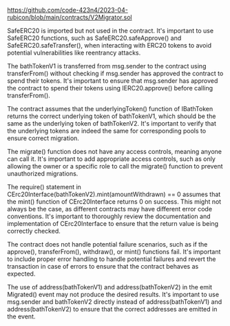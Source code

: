 https://github.com/code-423n4/2023-04-rubicon/blob/main/contracts/V2Migrator.sol

SafeERC20 is imported but not used in the contract. It's important to use SafeERC20 functions, such as SafeERC20.safeApprove() and SafeERC20.safeTransfer(), when interacting with ERC20 tokens to avoid potential vulnerabilities like reentrancy attacks.

The bathTokenV1 is transferred from msg.sender to the contract using transferFrom() without checking if msg.sender has approved the contract to spend their tokens. It's important to ensure that msg.sender has approved the contract to spend their tokens using IERC20.approve() before calling transferFrom().

The contract assumes that the underlyingToken() function of IBathToken returns the correct underlying token of bathTokenV1, which should be the same as the underlying token of bathTokenV2. It's important to verify that the underlying tokens are indeed the same for corresponding pools to ensure correct migration.

The migrate() function does not have any access controls, meaning anyone can call it. It's important to add appropriate access controls, such as only allowing the owner or a specific role to call the migrate() function to prevent unauthorized migrations.

The require() statement in CErc20Interface(bathTokenV2).mint(amountWithdrawn) == 0 assumes that the mint() function of CErc20Interface returns 0 on success. This might not always be the case, as different contracts may have different error code conventions. It's important to thoroughly review the documentation and implementation of CErc20Interface to ensure that the return value is being correctly checked.

The contract does not handle potential failure scenarios, such as if the approve(), transferFrom(), withdraw(), or mint() functions fail. It's important to include proper error handling to handle potential failures and revert the transaction in case of errors to ensure that the contract behaves as expected.

The use of address(bathTokenV1) and address(bathTokenV2) in the emit Migrated() event may not produce the desired results. It's important to use msg.sender and bathTokenV2 directly instead of address(bathTokenV1) and address(bathTokenV2) to ensure that the correct addresses are emitted in the event.